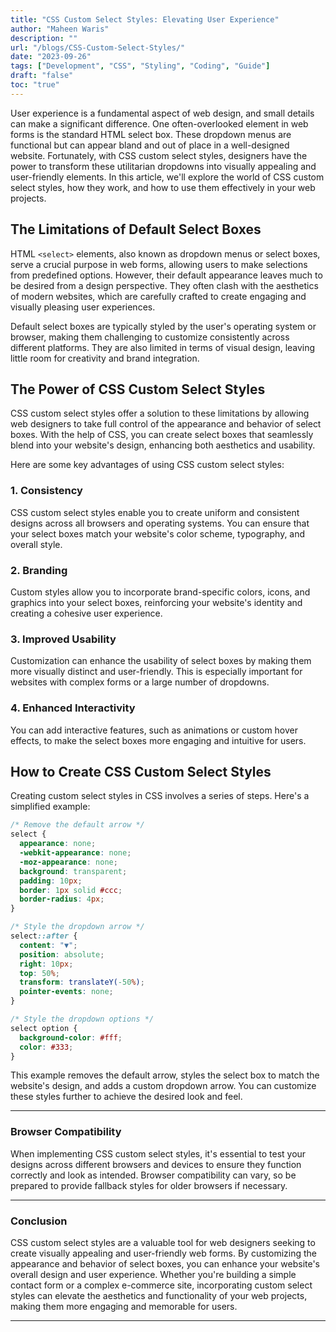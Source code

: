 ```yaml
---
title: "CSS Custom Select Styles: Elevating User Experience"
author: "Maheen Waris"
description: ""
url: "/blogs/CSS-Custom-Select-Styles/"
date: "2023-09-26"
tags: ["Development", "CSS", "Styling", "Coding", "Guide"]
draft: "false"
toc: "true"
---
```


User experience is a fundamental aspect of web design, and small details can make a significant difference. One often-overlooked element in web forms is the standard HTML select box. These dropdown menus are functional but can appear bland and out of place in a well-designed website. Fortunately, with CSS custom select styles, designers have the power to transform these utilitarian dropdowns into visually appealing and user-friendly elements. In this article, we'll explore the world of CSS custom select styles, how they work, and how to use them effectively in your web projects.

## The Limitations of Default Select Boxes

HTML `<select>` elements, also known as dropdown menus or select boxes, serve a crucial purpose in web forms, allowing users to make selections from predefined options. However, their default appearance leaves much to be desired from a design perspective. They often clash with the aesthetics of modern websites, which are carefully crafted to create engaging and visually pleasing user experiences.

Default select boxes are typically styled by the user's operating system or browser, making them challenging to customize consistently across different platforms. They are also limited in terms of visual design, leaving little room for creativity and brand integration.

## The Power of CSS Custom Select Styles

CSS custom select styles offer a solution to these limitations by allowing web designers to take full control of the appearance and behavior of select boxes. With the help of CSS, you can create select boxes that seamlessly blend into your website's design, enhancing both aesthetics and usability.

Here are some key advantages of using CSS custom select styles:

### 1. Consistency

CSS custom select styles enable you to create uniform and consistent designs across all browsers and operating systems. You can ensure that your select boxes match your website's color scheme, typography, and overall style.

### 2. Branding

Custom styles allow you to incorporate brand-specific colors, icons, and graphics into your select boxes, reinforcing your website's identity and creating a cohesive user experience.

### 3. Improved Usability

Customization can enhance the usability of select boxes by making them more visually distinct and user-friendly. This is especially important for websites with complex forms or a large number of dropdowns.

### 4. Enhanced Interactivity

You can add interactive features, such as animations or custom hover effects, to make the select boxes more engaging and intuitive for users.

## How to Create CSS Custom Select Styles

Creating custom select styles in CSS involves a series of steps. Here's a simplified example:

```css
/* Remove the default arrow */
select {
  appearance: none;
  -webkit-appearance: none;
  -moz-appearance: none;
  background: transparent;
  padding: 10px;
  border: 1px solid #ccc;
  border-radius: 4px;
}

/* Style the dropdown arrow */
select::after {
  content: "▼";
  position: absolute;
  right: 10px;
  top: 50%;
  transform: translateY(-50%);
  pointer-events: none;
}

/* Style the dropdown options */
select option {
  background-color: #fff;
  color: #333;
}
```

This example removes the default arrow, styles the select box to match the website's design, and adds a custom dropdown arrow. You can customize these styles further to achieve the desired look and feel.

<hr>

### Browser Compatibility

When implementing CSS custom select styles, it's essential to test your designs across different browsers and devices to ensure they function correctly and look as intended. Browser compatibility can vary, so be prepared to provide fallback styles for older browsers if necessary.

<hr>

### Conclusion

CSS custom select styles are a valuable tool for web designers seeking to create visually appealing and user-friendly web forms. By customizing the appearance and behavior of select boxes, you can enhance your website's overall design and user experience. Whether you're building a simple contact form or a complex e-commerce site, incorporating custom select styles can elevate the aesthetics and functionality of your web projects, making them more engaging and memorable for users.

---
